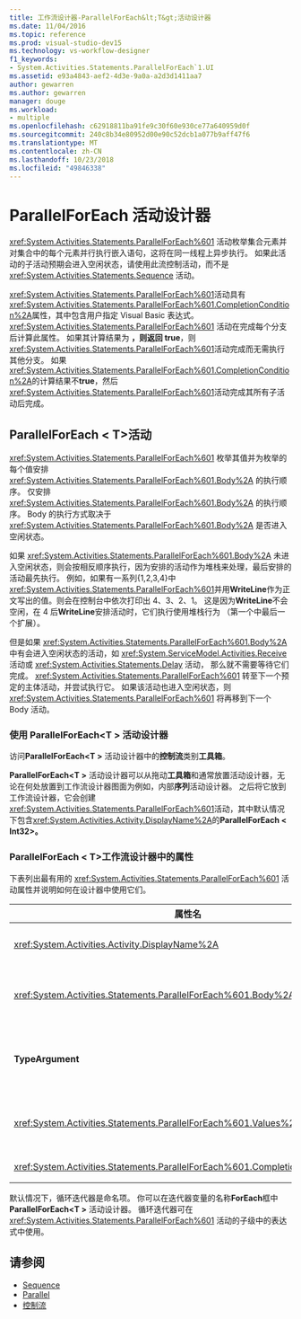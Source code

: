 ```yaml
---
title: 工作流设计器-ParallelForEach&lt;T&gt;活动设计器
ms.date: 11/04/2016
ms.topic: reference
ms.prod: visual-studio-dev15
ms.technology: vs-workflow-designer
f1_keywords:
- System.Activities.Statements.ParallelForEach`1.UI
ms.assetid: e93a4843-aef2-4d3e-9a0a-a2d3d1411aa7
author: gewarren
ms.author: gewarren
manager: douge
ms.workload:
- multiple
ms.openlocfilehash: c62918811ba91fe9c30f60e930ce77a640959d0f
ms.sourcegitcommit: 240c8b34e80952d00e90c52dcb1a077b9aff47f6
ms.translationtype: MT
ms.contentlocale: zh-CN
ms.lasthandoff: 10/23/2018
ms.locfileid: "49846338"
---
```

# <a name="parallelforeach-activity-designer"></a>ParallelForEach 活动设计器

<xref:System.Activities.Statements.ParallelForEach%601> 活动枚举集合元素并对集合中的每个元素并行执行嵌入语句，这将在同一线程上异步执行。 如果此活动的子活动预期会进入空闲状态，请使用此流控制活动，而不是 <xref:System.Activities.Statements.Sequence> 活动。

<xref:System.Activities.Statements.ParallelForEach%601>活动具有<xref:System.Activities.Statements.ParallelForEach%601.CompletionCondition%2A>属性，其中包含用户指定 Visual Basic 表达式。 <xref:System.Activities.Statements.ParallelForEach%601> 活动在完成每个分支后计算此属性。 如果其计算结果为 **，则返回 true**，则<xref:System.Activities.Statements.ParallelForEach%601>活动完成而无需执行其他分支。 如果<xref:System.Activities.Statements.ParallelForEach%601.CompletionCondition%2A>的计算结果不**true**，然后<xref:System.Activities.Statements.ParallelForEach%601>活动完成其所有子活动后完成。

## <a name="the-parallelforeacht-activity"></a>ParallelForEach < T\>活动

<xref:System.Activities.Statements.ParallelForEach%601> 枚举其值并为枚举的每个值安排 <xref:System.Activities.Statements.ParallelForEach%601.Body%2A> 的执行顺序。 仅安排 <xref:System.Activities.Statements.ParallelForEach%601.Body%2A> 的执行顺序。 Body 的执行方式取决于 <xref:System.Activities.Statements.ParallelForEach%601.Body%2A> 是否进入空闲状态。

如果 <xref:System.Activities.Statements.ParallelForEach%601.Body%2A> 未进入空闲状态，则会按相反顺序执行，因为安排的活动作为堆栈来处理，最后安排的活动最先执行。 例如，如果有一系列{1,2,3,4}中<xref:System.Activities.Statements.ParallelForEach%601>并用**WriteLine**作为正文写出的值。则会在控制台中依次打印出 4、3、2、1。 这是因为**WriteLine**不会空闲，在 4 后**WriteLine**安排活动时，它们执行使用堆栈行为 （第一个中最后一个扩展）。

但是如果 <xref:System.Activities.Statements.ParallelForEach%601.Body%2A> 中有会进入空闲状态的活动，如 <xref:System.ServiceModel.Activities.Receive> 活动或 <xref:System.Activities.Statements.Delay> 活动， 那么就不需要等待它们完成。 <xref:System.Activities.Statements.ParallelForEach%601> 转至下一个预定的主体活动，并尝试执行它。 如果该活动也进入空闲状态，则 <xref:System.Activities.Statements.ParallelForEach%601> 将再移到下一个 Body 活动。

### <a name="using-the-parallelforeacht-activity-designer"></a>使用 ParallelForEach\<T > 活动设计器

访问**ParallelForEach\<T >** 活动设计器中的**控制流**类别**工具箱**。

**ParallelForEach\<T >** 活动设计器可以从拖动**工具箱**和通常放置活动设计器，无论在何处放置到工作流设计器图面为例如，内部**序列**活动设计器。 之后将它放到工作流设计器，它会创建<xref:System.Activities.Statements.ParallelForEach%601>活动，其中默认情况下包含<xref:System.Activities.Activity.DisplayName%2A>的**ParallelForEach < Int32\>。**

### <a name="parallelforeacht-properties-in-the-workflow-designer"></a>ParallelForEach < T\>工作流设计器中的属性

下表列出最有用的 <xref:System.Activities.Statements.ParallelForEach%601> 活动属性并说明如何在设计器中使用它们。

|属性名|必需|用法|
|-|--------------|-|
|<xref:System.Activities.Activity.DisplayName%2A>|False|指定活动设计器在标头中的友好显示名称。 默认值是**ParallelForEach\<Int32 >**。 值可以根据需要在中编辑**属性**网格或直接在活动设计器标头。|
|<xref:System.Activities.Statements.ParallelForEach%601.Body%2A>|False|要为集合中的每一项执行的活动。 若要添加<xref:System.Activities.Statements.ParallelForEach%601.Body%2A>活动，将活动从工具箱拖到拖**正文**框**ParallelForEach\<T >** 带提示文本"此处放置活动"的活动设计器。|
|**TypeArgument**|True|中的项的类型<xref:System.Activities.Statements.ParallelForEach%601.Values%2A>由泛型参数指定的集合*T*。默认情况下**TypeArgument**设置为**Int32**。 若要更改中的类型 T **ParallelForEach < T\>** 活动设计器的值更改**TypeArgument**属性网格中的组合框。|
|<xref:System.Activities.Statements.ParallelForEach%601.Values%2A>|True|要循环访问的项的集合。 若要设置<xref:System.Activities.Statements.ParallelForEach%601.Values%2A>，键入 Visual Basic 表达式**值**框**ForEach < T\>** 带提示文本"输入 VB 表达式"框中或在中的活动设计器**值**框**属性**窗口。|
|<xref:System.Activities.Statements.ParallelForEach%601.CompletionCondition%2A>||在每个迭代完成后计算。 如果其计算结果为 true，则取消已安排的挂起的迭代。 如果未设置此属性，则所有安排的语句都将执行，直至完成为止。|

默认情况下，循环迭代器是命名项。 你可以在迭代器变量的名称**ForEach**框中**ParallelForEach\<T >** 活动设计器。 循环迭代器可在 <xref:System.Activities.Statements.ParallelForEach%601> 活动的子级中的表达式中使用。

## <a name="see-also"></a>请参阅

- [Sequence](../workflow-designer/sequence-activity-designer.md)
- [Parallel](../workflow-designer/parallel-activity-designer.md)
- [控制流](../workflow-designer/control-flow-activity-designers.md)